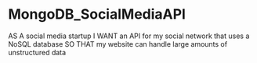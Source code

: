# MongoDB_SocialMediaAPI
AS A social media startup I WANT an API for my social network that uses a NoSQL database SO THAT my website can handle large amounts of unstructured data
